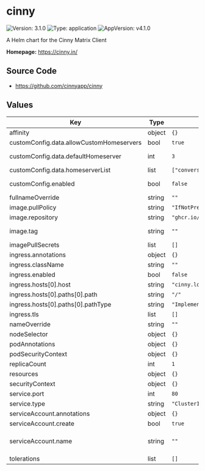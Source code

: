 # cinny

![Version: 3.1.0](https://img.shields.io/badge/Version-3.1.0-informational?style=flat-square) ![Type: application](https://img.shields.io/badge/Type-application-informational?style=flat-square) ![AppVersion: v4.1.0](https://img.shields.io/badge/AppVersion-v4.1.0-informational?style=flat-square)

A Helm chart for the Cinny Matrix Client

**Homepage:** <https://cinny.in/>

## Source Code

* <https://github.com/cinnyapp/cinny>

## Values

| Key | Type | Default | Description |
|-----|------|---------|-------------|
| affinity | object | `{}` |  |
| customConfig.data.allowCustomHomeservers | bool | `true` | Allow the user to enter a homeserver not in the list |
| customConfig.data.defaultHomeserver | int | `3` | Index (starting with 0) in homeserverList of the server to display by default |
| customConfig.data.homeserverList | list | `["converser.eu","envs.net","matrix.org","mozilla.org"]` | List of Matrix homeservers to display |
| customConfig.enabled | bool | `false` | Enable the use of a custom config.json - see https://github.com/cinnyapp/cinny/blob/dev/config.json |
| fullnameOverride | string | `""` |  |
| image.pullPolicy | string | `"IfNotPresent"` |  |
| image.repository | string | `"ghcr.io/cinnyapp/cinny"` |  |
| image.tag | string | `""` | Overrides the image tag whose default is the chart appVersion. |
| imagePullSecrets | list | `[]` |  |
| ingress.annotations | object | `{}` |  |
| ingress.className | string | `""` |  |
| ingress.enabled | bool | `false` |  |
| ingress.hosts[0].host | string | `"cinny.local"` |  |
| ingress.hosts[0].paths[0].path | string | `"/"` |  |
| ingress.hosts[0].paths[0].pathType | string | `"ImplementationSpecific"` |  |
| ingress.tls | list | `[]` |  |
| nameOverride | string | `""` |  |
| nodeSelector | object | `{}` |  |
| podAnnotations | object | `{}` |  |
| podSecurityContext | object | `{}` |  |
| replicaCount | int | `1` |  |
| resources | object | `{}` |  |
| securityContext | object | `{}` |  |
| service.port | int | `80` |  |
| service.type | string | `"ClusterIP"` |  |
| serviceAccount.annotations | object | `{}` | Annotations to add to the service account |
| serviceAccount.create | bool | `true` | Specifies whether a service account should be created |
| serviceAccount.name | string | `""` | The name of the service account to use. If not set and create is true, a name is generated using the fullname template |
| tolerations | list | `[]` |  |


